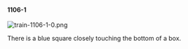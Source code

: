 #### 1106-1
![train-1106-1-0.png](https://github.com/lil-lab/nlvr/raw/master/nlvr/train/images/24/train-1106-1-0.png "train-1106-1-0.png")

There is a blue square closely touching the bottom of a box.
